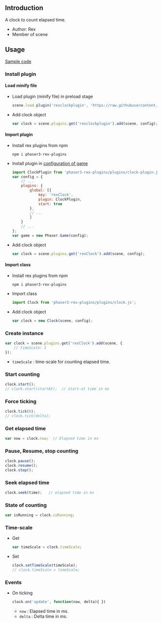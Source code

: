 ## Introduction

A clock to count elapsed time.

- Author: Rex
- Member of scene

## Usage

[Sample code](https://github.com/rexrainbow/phaser3-rex-notes/tree/master/examples/clock)

### Install plugin

#### Load minify file

- Load plugin (minify file) in preload stage
    ```javascript
    scene.load.plugin('rexclockplugin', 'https://raw.githubusercontent.com/rexrainbow/phaser3-rex-notes/master/dist/rexclockplugin.min.js', true);
    ```
- Add clock object
    ```javascript
    var clock = scene.plugins.get('rexclockplugin').add(scene, config);
    ```

#### Import plugin

- Install rex plugins from npm
    ```
    npm i phaser3-rex-plugins
    ```
- Install plugin in [configuration of game](game.md#configuration)
    ```javascript
    import ClockPlugin from 'phaser3-rex-plugins/plugins/clock-plugin.js';
    var config = {
        // ...
        plugins: {
            global: [{
                key: 'rexClock',
                plugin: ClockPlugin,
                start: true
            },
            // ...
            ]
        }
        // ...
    };
    var game = new Phaser.Game(config);
    ```
- Add clock object
    ```javascript
    var clock = scene.plugins.get('rexClock').add(scene, config);
    ```

#### Import class

- Install rex plugins from npm
    ```
    npm i phaser3-rex-plugins
    ```
- Import class
    ```javascript
    import Clock from 'phaser3-rex-plugins/plugins/clock.js';
    ```
- Add clock object
    ```javascript
    var clock = new Clock(scene, config);
    ```

### Create instance

```javascript
var clock = scene.plugins.get('rexClock').add(scene, {
    // timeScale: 1
});
```

- `timeScale` : time-scale for counting elapsed time.

### Start counting

```javascript
clock.start();
// clock.start(startAt);  // start-at time in ms
```

### Force ticking

```javascript
clock.tick(0);
// clock.tick(delta);
```

### Get elapsed time

```javascript
var now = clock.now;  // Elapsed time in ms
```

### Pause, Resume, stop counting

```javascript
clock.pause();
clock.resume();
clock.stop();
```

### Seek elapsed time

```javascript
clock.seek(time);   // elapsed time in ms
```

### State of counting

```javascript
var isRunning = clock.isRunning;
```

### Time-scale

- Get
    ```javascript
    var timeScale = clock.timeScale;
    ```
- Set
    ```javascript
    clock.setTimeScale(timeScale);
    // clock.timeScale = timeScale;
    ```

### Events

- On ticking
    ```javascript
    clock.on('update', function(now, delta){ })
    ```
    - `now` : Elapsed time in ms.
    - `delta` : Delta time in ms.
